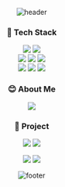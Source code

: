 <div align='center'>

![header](https://capsule-render.vercel.app/api?type=waving&color=auto&height=180&section=header&text=flobeeee's%20github&fontSize=50)

### 🌈 Tech Stack 

<img src="https://img.shields.io/badge/JavaScript-F7DF1E?style=flat-square"/>
<img src="https://img.shields.io/badge/Node.js-339933?style=flat-square"/>
  <div />
<img src="https://img.shields.io/badge/Express-000000?style=flat-square"/>
<img src="https://img.shields.io/badge/Sequelize-005F9E?style=flat-square"/>
<img src="https://img.shields.io/badge/MySQL-4479A1?style=flat-square"/>
  <div />
<img src="https://img.shields.io/badge/React-61DAFB?style=flat-square"/>
  <img src="https://img.shields.io/badge/HTML-E34F26?style=flat-square"/>
  <img src="https://img.shields.io/badge/CSS-1572B6?style=flat-square"/>
  
  ### 😊 About Me
  <a href="https://velog.io/@flobeeee"><img src="https://img.shields.io/badge/velog-1DBF73?style=flat-square&logo=Vimeo&logoColor=white"/></a>
  
  ### 🎉 Project
  <a href="https://ttangttang.shop"><img src="https://img.shields.io/badge/땅땅마켓-006C66"/></a>
  <img src="https://img.shields.io/badge/위치기반 실시간 중고품 경매 서비스 (서비스종료)-FFFFFF?style=flat-square"/>

  <a href="https://velog.io/@flobeeee/%EC%B2%AB%EB%B2%88%EC%A7%B8-%ED%94%84%EB%A1%9C%EC%A0%9D%ED%8A%B8-%EB%85%B8%EB%9E%98%EB%B2%88%ED%98%B8%EB%B6%80SNB"><img src="https://img.shields.io/badge/노래번호부-F43059"/></a>
  <img src="https://img.shields.io/badge/나만의 애창곡리스트 만들기 서비스 (서비스종료)-FFFFFF?style=flat-square"/>
  
  ![footer](https://capsule-render.vercel.app/api?type=waving&color=auto&height=150&section=footer&text=Fake%20it%20till%20you%20make%20it%20&fontSize=30)
  </div>
<!--
**flobeeee/flobeeee** is a ✨ _special_ ✨ repository because its `README.md` (this file) appears on your GitHub profile.

Here are some ideas to get you started:

- 🔭 I’m currently working on ...
- 🌱 I’m currently learning ...
- 👯 I’m looking to collaborate on ...
- 🤔 I’m looking for help with ...
- 💬 Ask me about ...
- 📫 How to reach me: ...
- 😄 Pronouns: ...
- ⚡ Fun fact: ...
-->
